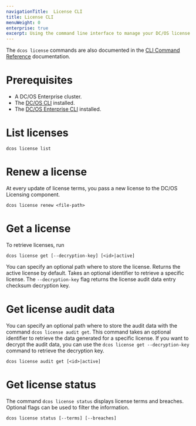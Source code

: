 ```yaml
---
navigationTitle:  License CLI
title: License CLI
menuWeight: 0
enterprise: true
excerpt: Using the command line interface to manage your DC/OS license
---
```


The `dcos license` commands are also documented in the [CLI Command Reference](/mesosphere/dcos/1.13/cli/command-reference/dcos-license/) documentation.

# Prerequisites
- A DC/OS Enterprise cluster.
- The [DC/OS CLI](/mesosphere/dcos/1.13/cli/install/) installed.
- The [DC/OS Enterprise CLI](/mesosphere/dcos/1.13/cli/plugins/#enterprise-cli-plugin) installed.


# List licenses

```
dcos license list
```

# Renew a license

At every update of license terms, you pass a new license to the DC/OS Licensing component.

```
dcos license renew <file-path>
```

# Get a license

To retrieve licenses, run

```
dcos license get [--decryption-key] [<id>|active]
```

You can specify an optional path where to store the license. Returns the active license by default. Takes an optional identifier to retrieve a specific license. The `--decryption-key` flag returns the license audit data entry checksum decryption key.

# Get license audit data

You can specify an optional path where to store the audit data with the command `dcos license audit get`. This command takes an optional identifier to retrieve the data generated for a specific license. If you want to decrypt the audit data, you can use the `dcos license get --decryption-key` command to retrieve the decryption key.


```
dcos license audit get [<id>|active]
```


# Get license status

The command `dcos license status` displays license terms and breaches. Optional flags can be used to filter the information.


```
dcos license status [--terms] [--breaches]
```

